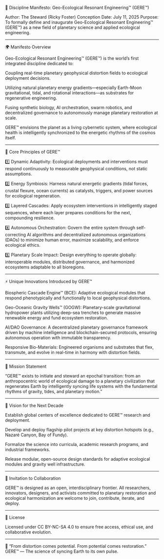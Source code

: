 📜 Discipline Manifesto: Geo-Ecological Resonant Engineering™ (GERE™)

Author: The Steward (Ricky Foster)
Conception Date: July 11, 2025
Purpose: To formally define and inaugurate Geo-Ecological Resonant Engineering™ (GERE™) as a new field of planetary science and applied ecological engineering.


---

🌍 Manifesto Overview

Geo-Ecological Resonant Engineering™ (GERE™) is the world’s first integrated discipline dedicated to:

Coupling real-time planetary geophysical distortion fields to ecological deployment decisions.

Utilizing natural planetary energy gradients—especially Earth-Moon gravitational, tidal, and rotational interactions—as substrates for regenerative engineering.

Fusing synthetic biology, AI orchestration, swarm robotics, and decentralized governance to autonomously manage planetary restoration at scale.


GERE™ envisions the planet as a living cybernetic system, where ecological health is intelligently synchronized to the energetic rhythms of the cosmos itself.


---

🌌 Core Principles of GERE™

1️⃣ Dynamic Adaptivity:
Ecological deployments and interventions must respond continuously to measurable geophysical conditions, not static assumptions.

2️⃣ Energy Symbiosis:
Harness natural energetic gradients (tidal forces, crustal flexure, ocean currents) as catalysts, triggers, and power sources for ecological regeneration.

3️⃣ Layered Cascades:
Apply ecosystem interventions in intelligently staged sequences, where each layer prepares conditions for the next, compounding resilience.

4️⃣ Autonomous Orchestration:
Govern the entire system through self-correcting AI algorithms and decentralized autonomous organizations (DAOs) to minimize human error, maximize scalability, and enforce ecological ethics.

5️⃣ Planetary Scale Impact:
Design everything to operate globally: interoperable modules, distributed governance, and harmonized ecosystems adaptable to all bioregions.


---

⚡ Unique Innovations Introduced by GERE™

Biospheric Cascade Engine™ (BCE):
Adaptive ecological modules that respond phenotypically and functionally to local geophysical distortions.

Geo-Oceanic Gravity Wells™ (GOGW):
Planetary-scale gravitational hydropower plants utilizing deep-sea trenches to generate massive renewable energy and fund ecosystem restoration.

AI/DAO Governance:
A decentralized planetary governance framework driven by machine intelligence and blockchain-secured protocols, ensuring autonomous operation with immutable transparency.

Responsive Bio-Materials:
Engineered organisms and substrates that flex, transmute, and evolve in real-time in harmony with distortion fields.



---

🎯 Mission Statement

“GERE™ exists to initiate and steward an epochal transition: from an anthropocentric world of ecological damage to a planetary civilization that regenerates Earth by intelligently syncing life systems with the fundamental rhythms of gravity, tides, and planetary motion.”


---

🔭 Vision for the Next Decade

Establish global centers of excellence dedicated to GERE™ research and deployment.

Develop and deploy flagship pilot projects at key distortion hotspots (e.g., Nazaré Canyon, Bay of Fundy).

Formalize the science into curricula, academic research programs, and industrial frameworks.

Release modular, open-source design standards for adaptive ecological modules and gravity well infrastructure.



---

📡 Invitation to Collaboration

GERE™ is designed as an open, interdisciplinary frontier. All researchers, innovators, designers, and activists committed to planetary restoration and ecological harmonization are welcome to join, contribute, iterate, and deploy.


---

📜 License

Licensed under CC BY-NC-SA 4.0 to ensure free access, ethical use, and collaborative evolution.


---

🌱 “From distortion comes potential. From potential comes restoration.”
GERE™ — The science of syncing Earth to its own pulse.

